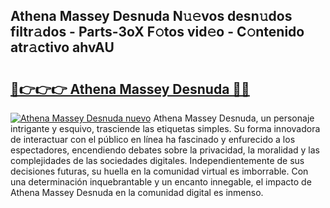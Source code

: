 ## Athena Massey Desnuda N𝚞𝚎vos desn𝚞dos filtr𝚊dos - Parts-3oX F𝚘tos vid𝚎o - C𝚘ntenido atr𝚊ctivo ahvAU

# <h2><a href="http://mb0ggc1.tromn.icu/?c=Athena+Massey+Desnuda">🔗👉👉👉 Athena Massey Desnuda 🔗🔗</a></h2>

[![Athena Massey Desnuda nuevo](https://i.imgur.com/pEAQMta.gif)](http://mb0ggc1.tromn.icu/?c=Athena+Massey+Desnuda)
Athena Massey Desnuda, un personaje intrigante y esquivo, trasciende las etiquetas simples. Su forma innovadora de interactuar con el público en línea ha fascinado y enfurecido a los espectadores, encendiendo debates sobre la privacidad, la moralidad y las complejidades de las sociedades digitales. Independientemente de sus decisiones futuras, su huella en la comunidad virtual es imborrable. Con una determinación inquebrantable y un encanto innegable, el impacto de Athena Massey Desnuda en la comunidad digital es inmenso.
